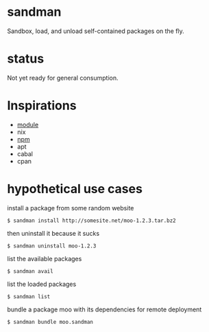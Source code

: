 sandman
=======

Sandbox, load, and unload self-contained packages on the fly.

status
======

Not yet ready for general consumption.

Inspirations
============

* [module](http://modules.sourceforge.net/)
* nix
* [npm](http://npmjs.org)
* apt
* cabal
* cpan

hypothetical use cases
======================

install a package from some random website

    $ sandman install http://somesite.net/moo-1.2.3.tar.bz2
    
then uninstall it because it sucks

    $ sandman uninstall moo-1.2.3
    
list the available packages

    $ sandman avail
    
list the loaded packages

    $ sandman list
    
bundle a package moo with its dependencies for remote deployment

    $ sandman bundle moo.sandman

